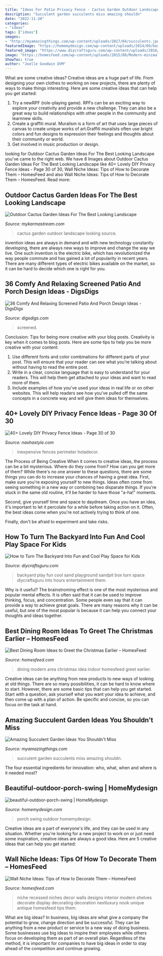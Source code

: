 ```yaml
---
title: "Ideas For Patio Privacy Fence - Cactus Garden Outdoor Landscape Looking Source"
description: "Succulent garden succulents miss amazing shouldn"
date: "2022-11-20"
categories:
- "ideas"
tags: ["ideas"]
images:
- "http://myamazingthings.com/wp-content/uploads/2017/04/succulents.jpg"
featuredImage: "https://homemydesign.com/wp-content/uploads/2014/09/beautiful-outdoor-porch-swing.jpg"
featured_image: "https://www.diycraftsguru.com/wp-content/uploads/2016/04/04-kids-backyard-playground.jpg"
image: "https://homesfeed.com/wp-content/uploads/2015/08/Modern-minimalist-wall-niches-for-antique-collections.jpg"
ShowToc: true
author: "Joelle Goodwin DVM"
---
```



What are some creative ideas?
Creative ideas are a huge part of life. From designing your own clothes to working on new projects, there are plenty of ways to make things interesting. Here are some creative ideas that can help you get started: 
1. Try a newRPF (role-playing game). RPFs can be an exciting way to explore your creativity and provide a new challenge. They can also be a great way to build relationships with other people in the community and learnnew skills. 
2. Create a graffiti mural. Muralism is a form of art that uses large pieces of canvas to create unique works of art.Graffiti muralists often use bright colors and fun designs to expression their feelings and thoughts about their community or world. 
3. Get involved in music production or design.

	

		
looking for Outdoor Cactus Garden Ideas For The Best Looking Landscape you've came to the right web. We have 8 Images about Outdoor Cactus Garden Ideas For The Best Looking Landscape like 40+ Lovely DIY Privacy Fence Ideas - Page 30 of 30, Wall Niche Ideas: Tips of How to Decorate Them – HomesFeed and also Wall Niche Ideas: Tips of How to Decorate Them – HomesFeed. Read more:
		
    
## Outdoor Cactus Garden Ideas For The Best Looking Landscape

<img loading=lazy src="https://mykarmastream.com/wp-content/uploads/2017/08/cactus-garden-1.jpg" onerror="this.onerror=null;this.src='https://tse2.mm.bing.net/th?id=OIP.8KMb3By1hCHG9UW9pThnPwHaJ4&amp;pid=15.1';" alt="Outdoor Cactus Garden Ideas For The Best Looking Landscape">

_Source: mykarmastream.com_

>cactus garden outdoor landscape looking source. 

	

invention ideas are always in demand and with new technology constantly developing, there are always new ways to improve and change the way we live. One such invention is the electric bike, which has revolutionized the way people commute and has gained a lot of popularity in recent years. There are many different types of electric bikes available on the market, so it can be hard to decide which one is right for you.

    
## 36 Comfy And Relaxing Screened Patio And Porch Design Ideas - DigsDigs

<img loading=lazy src="https://www.digsdigs.com/photos/comfy-and-relaxing-screened-patio-design-ideas-28.jpg" onerror="this.onerror=null;this.src='https://tse2.mm.bing.net/th?id=OIP.2FhbiMPDSPXK6OxQRUXODAHaLH&amp;pid=15.1';" alt="36 Comfy And Relaxing Screened Patio And Porch Design Ideas - DigsDigs">

_Source: digsdigs.com_

>screened. 

	

Conclusion: Tips for being more creative with your blog posts.
Creativity is key when it comes to blog posts. Here are some tips to help you be more creative with your content: 
1. Use different fonts and color combinations for different parts of your post. This will ensure that your reader can see what you’re talking about without having to read the entire post. 
2. Write in a clear, concise language that is easy to understand for your readers. This will help them get attached to your ideas and want to read more of them. 
3. Include examples of how you’ve used your ideas in real life or on other websites. This will help readers see how you’ve pulled off the same concepts in a concrete way and will give them ideas for themselves. 

    
## 40+ Lovely DIY Privacy Fence Ideas - Page 30 Of 30

<img loading=lazy src="https://nashastyle.com/wp-content/uploads/2018/09/40-Lovely-DIY-Privacy-Fence-Ideas-34.jpg" onerror="this.onerror=null;this.src='https://tse3.mm.bing.net/th?id=OIP.yqThBny3xilThBaLEDlXnQHaJ4&amp;pid=15.1';" alt="40+ Lovely DIY Privacy Fence Ideas - Page 30 of 30">

_Source: nashastyle.com_

>inexpensive fences perimeter holadecor. 

	

The Process of Being Creative
When it comes to creative ideas, the process can be a bit mysterious. Where do they come from? How can you get more of them? While there's no one answer to these questions, there are some things you can do to increase your chances of having a great idea.
First, make sure you're exposing yourself to new things. Ideas often come from seeing something in a new way or combining two disparate things. If you're stuck in the same old routine, it'll be harder to have those "a-ha!" moments.

 Second, give yourself time and space to daydream. Once you have an idea, it's important to let it percolate for a while before taking action on it. Often, the best ideas come when you're not actively trying to think of one.

Finally, don't be afraid to experiment and take risks.

    
## How To Turn The Backyard Into Fun And Cool Play Space For Kids

<img loading=lazy src="https://www.diycraftsguru.com/wp-content/uploads/2016/04/04-kids-backyard-playground.jpg" onerror="this.onerror=null;this.src='https://tse2.mm.bing.net/th?id=OIP.7OwUYE4sBV6lZtcy5vCrqwHaJ4&amp;pid=15.1';" alt="How to Turn The Backyard Into Fun and Cool Play Space for Kids">

_Source: diycraftsguru.com_

>backyard play fun cool sand playground sandpit box turn space diycraftsguru into hours entertainment them. 

	

Why is it useful?
The brainstroming effect is one of the most mysterious and popular mental effects. It is often said that it can be used to improve thinking, focus, and concentration. Some people even say that it can provide a way to achieve great goals. There are many reasons why it can be useful, but one of the most popular is because it can help you connect your thoughts and ideas together.

    
## Best Dining Room Ideas To Greet The Christmas Earlier – HomesFeed

<img loading=lazy src="https://homesfeed.com/wp-content/uploads/2015/11/gorgeous-modern-dining-room-idea-with-awesome-wall-palette-and-ope-plan-and-orange-and-black-chairs-and-indoor-plant-and-creamy-area-rug.jpg" onerror="this.onerror=null;this.src='https://tse4.mm.bing.net/th?id=OIP.oy6H6OzcbVNNcpzZC6yY-wHaJ4&amp;pid=15.1';" alt="Best Dining Room Ideas to Greet the Christmas Earlier – HomesFeed">

_Source: homesfeed.com_

>dining modern area christmas idea indoor homesfeed greet earlier. 

	

Creative ideas can be anything from new products to new ways of looking at old things. There are so many possibilities, it can be hard to know where to start. However, there are some basic tips that can help you get started. Start with a question, ask yourself what you want your idea to achieve, and then come up with a plan of action. Be specific and concise, so you can focus on the task at hand.

    
## Amazing Succulent Garden Ideas You Shouldn&#039;t Miss

<img loading=lazy src="http://myamazingthings.com/wp-content/uploads/2017/04/succulents.jpg" onerror="this.onerror=null;this.src='https://tse1.mm.bing.net/th?id=OIP.39KkMY20fjxQX7ayw8h8pwHaLH&amp;pid=15.1';" alt="Amazing Succulent Garden Ideas You Shouldn&#039;t Miss">

_Source: myamazingthings.com_

>succulent garden succulents miss amazing shouldn. 

	

The four essential ingredients for innovation: who, what, when and where is it needed most?
 

    
## Beautiful-outdoor-porch-swing | HomeMydesign

<img loading=lazy src="https://homemydesign.com/wp-content/uploads/2014/09/beautiful-outdoor-porch-swing.jpg" onerror="this.onerror=null;this.src='https://tse4.mm.bing.net/th?id=OIP.VGa5omZUkuntYz0Q2sR2ogHaLH&amp;pid=15.1';" alt="beautiful-outdoor-porch-swing | HomeMydesign">

_Source: homemydesign.com_

>porch swing outdoor homemydesign. 

	

Creative ideas are a part of everyone's life, and they can be used in any situation. Whether you're looking for a new project to work on or just need some inspiration, creative ideas are always a good idea. Here are 5 creative ideas that can help you get started: 

    
## Wall Niche Ideas: Tips Of How To Decorate Them – HomesFeed

<img loading=lazy src="https://homesfeed.com/wp-content/uploads/2015/08/Modern-minimalist-wall-niches-for-antique-collections.jpg" onerror="this.onerror=null;this.src='https://tse1.mm.bing.net/th?id=OIP.q5eab_DZdIY00xc9-C3K0QHaJ4&amp;pid=15.1';" alt="Wall Niche Ideas: Tips of How to Decorate Them – HomesFeed">

_Source: homesfeed.com_

>niche recessed niches decor walls designs interior modern shelves decorate display decorating decoration nextluxury nook unique antique homesfeed tips them. 

	

What are big ideas?
In business, big ideas are what give a company the potential to grow, change direction and be successful. They can be anything from a new product or service to a new way of doing business. 
Some businesses use big ideas to inspire their employees while others focus on developing them as part of an overall plan. Regardless of the method, it is important for companies to have big ideas in order to stay ahead of the competition and continue growing.

